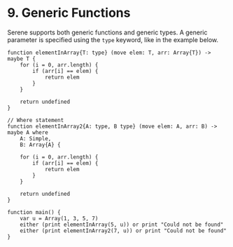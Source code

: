 # 9. Generic Functions

Serene supports both generic functions and generic types. A generic parameter is specified using the `type` keyword, like in the example below.

```serene
function elementInArray{T: type} (move elem: T, arr: Array{T}) -> maybe T {
    for (i = 0, arr.length) {
        if (arr[i] == elem) {
            return elem
        }
    }

    return undefined
}

// Where statement
function elementInArray2{A: type, B type} (move elem: A, arr: B) -> maybe A where
    A: Simple,
    B: Array{A} {

    for (i = 0, arr.length) {
        if (arr[i] == elem) {
            return elem
        }
    }

    return undefined
}

function main() {
	var u = Array(1, 3, 5, 7)
	either (print elementInArray(5, u)) or print "Could not be found"
	either (print elementInArray2(7, u)) or print "Could not be found"
}
```

